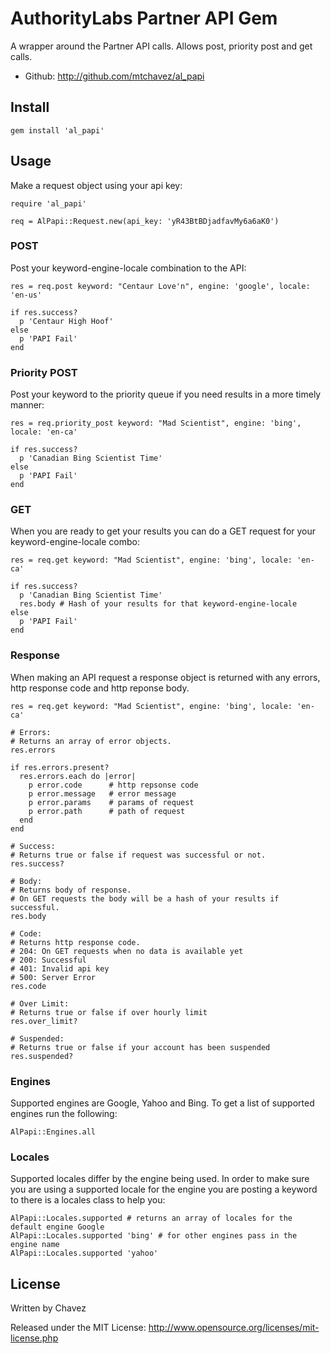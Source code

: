 AuthorityLabs Partner API Gem
=============================

A wrapper around the Partner API calls. Allows post, priority post and get calls.

* Github: http://github.com/mtchavez/al_papi

## Install

    gem install 'al_papi'

## Usage

Make a request object using your api key:

    require 'al_papi'

    req = AlPapi::Request.new(api_key: 'yR43BtBDjadfavMy6a6aK0')

### POST

Post your keyword-engine-locale combination to the API:

    res = req.post keyword: "Centaur Love'n", engine: 'google', locale: 'en-us'

    if res.success?
      p 'Centaur High Hoof'
    else
      p 'PAPI Fail'
    end

### Priority POST

Post your keyword to the priority queue if you need results in a more timely manner:

    res = req.priority_post keyword: "Mad Scientist", engine: 'bing', locale: 'en-ca'

    if res.success?
      p 'Canadian Bing Scientist Time'
    else
      p 'PAPI Fail'
    end

### GET

When you are ready to get your results you can do a GET request for your keyword-engine-locale combo:

    res = req.get keyword: "Mad Scientist", engine: 'bing', locale: 'en-ca'

    if res.success?
      p 'Canadian Bing Scientist Time'
      res.body # Hash of your results for that keyword-engine-locale
    else
      p 'PAPI Fail'
    end

### Response

When making an API request a response object is returned with any errors, http response code and http reponse body.

    res = req.get keyword: "Mad Scientist", engine: 'bing', locale: 'en-ca'

    # Errors:
    # Returns an array of error objects.
    res.errors

    if res.errors.present?
      res.errors.each do |error|
        p error.code      # http repsonse code
        p error.message   # error message
        p error.params    # params of request
        p error.path      # path of request
      end
    end

    # Success:
    # Returns true or false if request was successful or not.
    res.success?

    # Body:
    # Returns body of response.
    # On GET requests the body will be a hash of your results if successful.
    res.body

    # Code:
    # Returns http response code.
    # 204: On GET requests when no data is available yet
    # 200: Successful
    # 401: Invalid api key
    # 500: Server Error
    res.code

    # Over Limit:
    # Returns true or false if over hourly limit
    res.over_limit?

    # Suspended:
    # Returns true or false if your account has been suspended
    res.suspended?

### Engines

Supported engines are Google, Yahoo and Bing. To get a list of supported engines run the following:

    AlPapi::Engines.all

### Locales

Supported locales differ by the engine being used. In order to make sure you are using a supported locale
for the engine you are posting a keyword to there is a locales class to help you:

    AlPapi::Locales.supported # returns an array of locales for the default engine Google
    AlPapi::Locales.supported 'bing' # for other engines pass in the engine name
    AlPapi::Locales.supported 'yahoo'

## License

Written by Chavez

Released under the MIT License: http://www.opensource.org/licenses/mit-license.php
